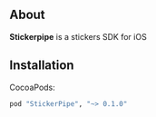 ## About

**Stickerpipe** is a stickers SDK for iOS

## Installation

CocoaPods:
```ruby
pod "StickerPipe", "~> 0.1.0"
```